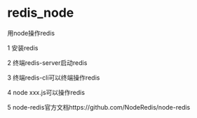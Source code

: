 # redis_node
用node操作redis

1 安装redis

2 终端redis-server启动redis

3 终端redis-cli可以终端操作redis

4 node xxx.js可以操作redis

5 node-redis官方文档https://github.com/NodeRedis/node-redis
